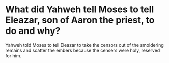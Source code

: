 # What did Yahweh tell Moses to tell Eleazar, son of Aaron the priest, to do and why?

Yahweh told Moses to tell Eleazar to take the censors out of the smoldering remains and scatter the embers because the censers were holy, reserved for him.
